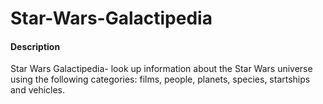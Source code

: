# Star-Wars-Galactipedia

<h4>Description</h4>
<p>Star Wars Galactipedia- look up information about the Star Wars universe using the following categories: films, people, planets, species, startships and vehicles.</p>
